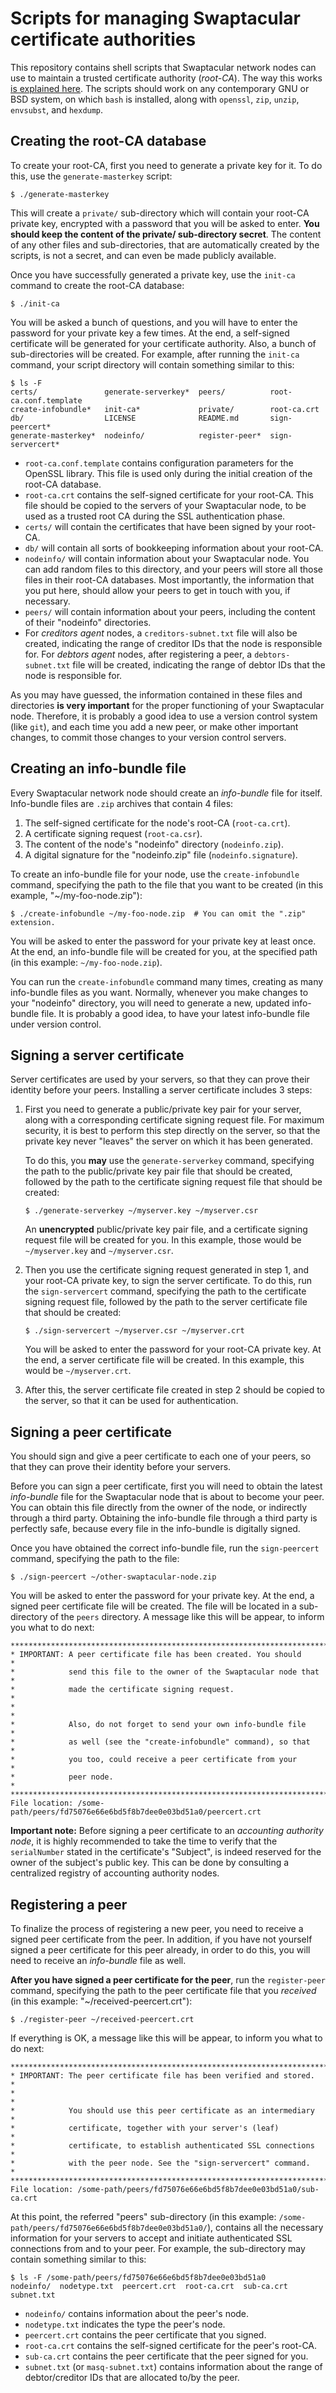# Scripts for managing Swaptacular certificate authorities

This repository contains shell scripts that Swaptacular network nodes can
use to maintain a trusted certificate authority (*root-CA*). The way this
works [is explained
here](http://swaptacular.github.io/2023/04/26/under-the-hood-peer-connections/).
The scripts should work on any contemporary GNU or BSD system, on which
`bash` is installed, along with `openssl`, `zip`, `unzip`, `envsubst`, and
`hexdump`.

## Creating the root-CA database

To create your root-CA, first you need to generate a private key for it. To
do this, use the `generate-masterkey` script:

```shell
$ ./generate-masterkey
```

This will create a `private/` sub-directory which will contain your root-CA
private key, encrypted with a password that you will be asked to enter.
**You should keep the content of the private/ sub-directory secret**. The
content of any other files and sub-directories, that are automatically
created by the scripts, is not a secret, and can even be made publicly
available.

Once you have successfully generated a private key, use the `init-ca`
command to create the root-CA database:

```shell
$ ./init-ca
```

You will be asked a bunch of questions, and you will have to enter the
password for your private key a few times. At the end, a self-signed
certificate will be generated for your certificate authority. Also, a bunch
of sub-directories will be created. For example, after running the `init-ca`
command, your script directory will contain something similar to this:

``` shell
$ ls -F
certs/               generate-serverkey*  peers/          root-ca.conf.template
create-infobundle*   init-ca*             private/        root-ca.crt
db/                  LICENSE              README.md       sign-peercert*
generate-masterkey*  nodeinfo/            register-peer*  sign-servercert*
```

* `root-ca.conf.template` contains configuration parameters for the OpenSSL
  library. This file is used only during the initial creation of the root-CA
  database.
* `root-ca.crt` contains the self-signed certificate for your root-CA. This
  file should be copied to the servers of your Swaptacular node, to be used
  as a trusted root CA during the SSL authentication phase.
* `certs/` will contain the certificates that have been signed by your
  root-CA.
* `db/` will contain all sorts of bookkeeping information about your
  root-CA.
* `nodeinfo/` will contain information about your Swaptacular node. You can
  add random files to this directory, and your peers will store all those
  files in their root-CA databases. Most importantly, the information that
  you put here, should allow your peers to get in touch with you, if
  necessary.
* `peers/` will contain information about your peers, including the content
  of their "nodeinfo" directories.
* For *creditors agent* nodes, a `creditors-subnet.txt` file will also be
  created, indicating the range of creditor IDs that the node is responsible
  for. For *debtors agent* nodes, after registering a peer, a
  `debtors-subnet.txt` file will be created, indicating the range of debtor
  IDs that the node is responsible for.

As you may have guessed, the information contained in these files and
directories **is very important** for the proper functioning of your
Swaptacular node. Therefore, it is probably a good idea to use a version
control system (like `git`), and each time you add a new peer, or make other
important changes, to commit those changes to your version control servers.

## Creating an info-bundle file

Every Swaptacular network node should create an *info-bundle* file for
itself. Info-bundle files are `.zip` archives that contain 4 files:

1. The self-signed certificate for the node's root-CA (`root-ca.crt`).
2. A certificate signing request (`root-ca.csr`).
3. The content of the node's "nodeinfo" directory (`nodeinfo.zip`).
4. A digital signature for the "nodeinfo.zip" file (`nodeinfo.signature`).

To create an info-bundle file for your node, use the `create-infobundle`
command, specifying the path to the file that you want to be created (in
this example, "~/my-foo-node.zip"):

```shell
$ ./create-infobundle ~/my-foo-node.zip  # You can omit the ".zip" extension.
```

You will be asked to enter the password for your private key at least once.
At the end, an info-bundle file will be created for you, at the specified
path (in this example: `~/my-foo-node.zip`).

You can run the `create-infobundle` command many times, creating as many
info-bundle files as you want. Normally, whenever you make changes to your
"nodeinfo" directory, you will need to generate a new, updated info-bundle
file. It is probably a good idea, to have your latest info-bundle file under
version control.

## Signing a server certificate

Server certificates are used by your servers, so that they can prove their
identity before your peers. Installing a server certificate includes 3
steps:

1. First you need to generate a public/private key pair for your server,
   along with a corresponding certificate signing request file. For maximum
   security, it is best to perform this step directly on the server, so that
   the private key never "leaves" the server on which it has been generated.

   To do this, you **may** use the `generate-serverkey` command, specifying
   the path to the public/private key pair file that should be created,
   followed by the path to the certificate signing request file that should
   be created:

   ```shell
   $ ./generate-serverkey ~/myserver.key ~/myserver.csr
   ```

   An **unencrypted** public/private key pair file, and a certificate
   signing request file will be created for you. In this example, those
   would be `~/myserver.key` and `~/myserver.csr`.

2. Then you use the certificate signing request generated in step 1, and
   your root-CA private key, to sign the server certificate. To do this, run
   the `sign-servercert` command, specifying the path to the certificate
   signing request file, followed by the path to the server certificate file
   that should be created:

   ```shell
   $ ./sign-servercert ~/myserver.csr ~/myserver.crt
   ```

   You will be asked to enter the password for your root-CA private key. At
   the end, a server certificate file will be created. In this example, this
   would be `~/myserver.crt`.

3. After this, the server certificate file created in step 2 should be
   copied to the server, so that it can be used for authentication.

## Signing a peer certificate

You should sign and give a peer certificate to each one of your peers, so
that they can prove their identity before your servers.

Before you can sign a peer certificate, first you will need to obtain the
latest *info-bundle* file for the Swaptacular node that is about to become
your peer. You can obtain this file directly from the owner of the node, or
indirectly through a third party. Obtaining the info-bundle file through a
third party is perfectly safe, because every file in the info-bundle is
digitally signed.

Once you have obtained the correct info-bundle file, run the `sign-peercert`
command, specifying the path to the file:

```shell
$ ./sign-peercert ~/other-swaptacular-node.zip
```

You will be asked to enter the password for your private key. At the end, a
signed peer certificate file will be created. The file will be located in a
sub-directory of the `peers` directory. A message like this will be appear,
to inform you what to do next:

```
***********************************************************************
* IMPORTANT: A peer certificate file has been created. You should     *
*            send this file to the owner of the Swaptacular node that *
*            made the certificate signing request.                    *
*                                                                     *
*            Also, do not forget to send your own info-bundle file    *
*            as well (see the "create-infobundle" command), so that   *
*            you too, could receive a peer certificate from your      *
*            peer node.                                               *
***********************************************************************
File location: /some-path/peers/fd75076e66e6bd5f8b7dee0e03bd51a0/peercert.crt
```

**Important note:** Before signing a peer certificate to an *accounting
authority node*, it is highly recommended to take the time to verify that
the `serialNumber` stated in the certificate's "Subject", is indeed reserved
for the owner of the subject's public key. This can be done by consulting a
centralized registry of accounting authority nodes.

## Registering a peer

To finalize the process of registering a new peer, you need to receive a
signed peer certificate from the peer. In addition, if you have not yourself
signed a peer certificate for this peer already, in order to do this, you
will need to receive an *info-bundle* file as well.

**After you have signed a peer certificate for the peer**, run the
`register-peer` command, specifying the path to the peer certificate file
that you *received* (in this example: "~/received-peercert.crt"):

```shell
$ ./register-peer ~/received-peercert.crt
```

If everything is OK, a message like this will be appear, to inform you what
to do next:

```
***********************************************************************
* IMPORTANT: The peer certificate file has been verified and stored.  *
*                                                                     *
*            You should use this peer certificate as an intermediary  *
*            certificate, together with your server's (leaf)          *
*            certificate, to establish authenticated SSL connections  *
*            with the peer node. See the "sign-servercert" command.   *
***********************************************************************
File location: /some-path/peers/fd75076e66e6bd5f8b7dee0e03bd51a0/sub-ca.crt
```

At this point, the referred "peers" sub-directory (in this example:
`/some-path/peers/fd75076e66e6bd5f8b7dee0e03bd51a0/`), contains all the
necessary information for your servers to accept and initiate authenticated
SSL connections from and to your peer. For example, the sub-directory may
contain something similar to this:

```shell
$ ls -F /some-path/peers/fd75076e66e6bd5f8b7dee0e03bd51a0
nodeinfo/  nodetype.txt  peercert.crt  root-ca.crt  sub-ca.crt  subnet.txt
```

* `nodeinfo/` contains information about the peer's node.
* `nodetype.txt` indicates the type the peer's node.
* `peercert.crt` contains the peer certificate that you signed.
* `root-ca.crt` contains the self-signed certificate for the peer's root-CA.
* `sub-ca.crt` contains the peer certificate that the peer signed for you.
* `subnet.txt` (or `masq-subnet.txt`) contains information about the range
  of debtor/creditor IDs that are allocated to/by the peer.
